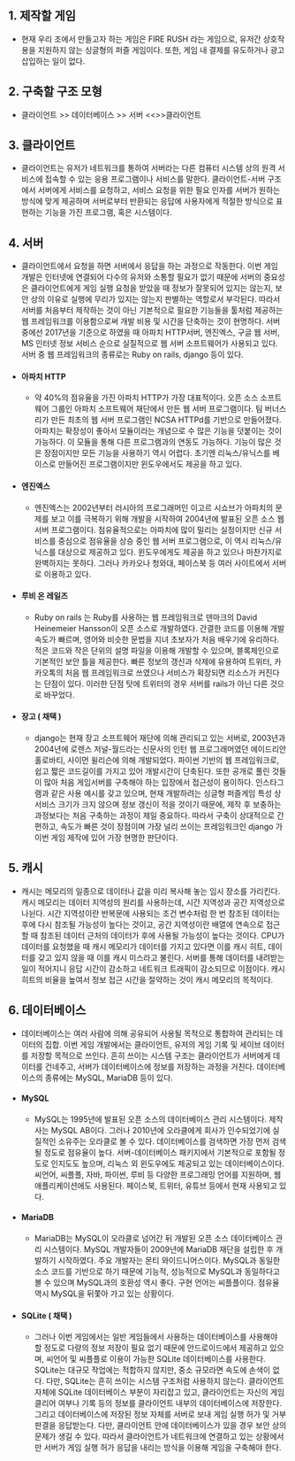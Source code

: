  ## 1. 제작할 게임
 * 현재 우리 조에서 만들고자 하는 게임은 FIRE RUSH 라는 게임으로, 유저간 상호작용을 지원하지 않는 싱글형의 퍼즐 게임이다. 또한, 게임 내 결제를 유도하거나 광고 삽입하는 일이 없다. 
 
 ## 2. 구축할 구조 모형
 * 클라이언트 >> 데이터베이스 >> 서버 <<>>클라이언트
 
 ## 3. 클라이언트
 * 클라이언트는 유저가 네트워크를 통하여 서버라는 다른 컴퓨터 시스템 상의 원격 서비스에 접속할 수 있는 응용 프로그램이나 서비스를 말한다. 클라이언트-서버 구조에서 서버에게 서비스를 요청하고, 서비스 요청을 위한 필요 인자를 서버가 원하는 방식에 맞게 제공하며 서버로부터 반환되는 응답에 사용자에게 적절한 방식으로 표현하는 기능을 가진 프로그램, 혹은 시스템이다. 
 
 
 ## 4. 서버
 * 클라이언트에서 요청을 하면 서버에서 응답을 하는 과정으로 작동한다. 이번 게임 개발은 인터넷에 연결되어 다수의 유저와 소통할 필요가 없기 때문에 서버의 중요성은 클라이언트에게 게임 실행 요청을 받았을 때 정보가 잘못되어 있지는 않는지, 보안 상의 이유로 실행에 무리가 있지는 않는지 판별하는 역할로서 부각된다. 따라서 서버를 처음부터 제작하는 것이 아닌 기본적으로 필요한 기능들을 툴처럼 제공하는 웹 프레임워크를 이용함으로써 개발 비용 및 시간을 단축하는 것이 현명하다. 서버 중에선 2017년을 기준으로 하였을 때 아파치 HTTP서버, 엔진엑스, 구글 웹 서버, MS 인터넷 정보 서비스 순으로 실질적으로 웹 서버 소프트웨어가 사용되고 있다. 서버 중 웹 프레임워크의 종류로는 Ruby on rails, django 등이 있다.  
 * #### 아파치 HTTP
    * 약 40%의 점유율을 가진 아파치 HTTP가 가장 대표적이다. 오픈 소스 소프트웨어 그룹인 아파치 소프트웨어 재단에서 만든 웹 서버 프로그램이다. 팀 버너스 리가 만든 최초의 웹 서버 프로그램인 NCSA HTTPd를 기반으로 만들어졌다. 아파치는 확장성이 좋아서 모듈이라는 개념으로 수 많은 기능을 덧붙이는 것이 가능하다. 이 모듈을 통해 다른 프로그램과의 연동도 가능하다. 기능이 많은 것은 장점이지만 모든 기능을 사용하기 역시 어렵다. 초기엔 리눅스/유닉스를 베이스로 만들어진 프로그램이지만 윈도우에서도 제공을 하고 있다. 
 * #### 엔진엑스
    * 엔진엑스는 2002년부터 러시아의 프로그래머인 이고르 시쇼브가 아파치의 문제를 보고 이를 극복하기 위해 개발을 시작하여 2004년에 발표된 오픈 소스 웹 서버 프로그램이다. 점유율적으로는 아파치에 많이 밀리는 실정이지만 신규 서비스를 중심으로 점유율을 상승 중인 웹 서버 프로그램으로, 이 역시 리눅스/유닉스를 대상으로 제공하고 있다. 윈도우에게도 제공을 하고 있으나 마찬가지로 완벽하지는 못하다. 그러나 카카오나 청와대, 페이스북 등 여러 사이트에서 서버로 이용하고 있다.
 * #### 루비 온 레일즈
    * Ruby on rails 는 Ruby를 사용하는 웹 프레임워크로 덴마크의 David Heinemeier Hansson이 오픈 소스로 개발하였다. 간결한 코드를 이용해 개발 속도가 빠르며, 영어와 비슷한 문법을 지녀 초보자가 처음 배우기에 유리하다. 적은 코드와 작은 단위의 설명 파일을 이용해 개발할 수 있으며, 블록체인으로 기본적인 보안 틀을 제공한다. 빠른 정보의 갱신과 삭제에 유용하여 트위터, 카카오톡의 처음 웹 프레임워크로 쓰였으나 서비스가 확장되면 리소스가 커진다는 단점이 있다. 이러한 단점 탓에 트위터의 경우 서버를 rails가 아닌 다른 것으로 바꾸었다.
 * #### 장고 ( 채택 )
    * django는 현재 장고 소프트웨어 재단에 의해 관리되고 있는 서버로, 2003년과 2004년에 로렌스 저널-월드라는 신문사의 인턴 웹 프로그래머였던 에이드리안 홀로바티, 사이먼 윌리슨에 의해 개발되었다. 파이썬 기반의 웹 프레임워크로, 쉽고 짧은 코드길이를 가지고 있어 개발시간이 단축된다. 또한 공개로 풀린 것들이 많아 처음 게임서버를 구축해야 하는 입장에서 접근성이 용이하다. 인스타그램과 같은 사용 예시를 갖고 있으며, 현재 개발하려는 싱글형 퍼즐게임 특성 상 서비스 크기가 크지 않으며 정보 갱신이 적을 것이기 때문에, 제작 후 보충하는 과정보다는 처음 구축하는 과정이 제일 중요하다. 따라서 구축이 상대적으로 간편하고, 속도가 빠른 것이 장점이며 가장 널리 쓰이는 프레임워크인 django 가 이번 게임 제작에 있어 가장 현명한 판단이다.
 
 ## 5. 캐시
 * 캐시는 메모리의 일종으로 데이터나 값을 미리 복사해 놓는 임시 장소를 가리킨다. 캐시 메모리는 데이터 지역성의 원리를 사용하는데, 시간 지역성과 공간 지역성으로 나뉜다. 시간 지역성이란 반복문에 사용되는 조건 변수처럼 한 번 참조된 데이터는 후에 다시 참조될 가능성이 높다는 것이고, 공간 지역성이란 배열에 연속으로 접근할 때 참조된 데이터 근처의 데이터가 후에 사용될 가능성이 높다는 것이다. CPU가 데이터를 요청했을 때 캐시 메모리가 데이터를 가지고 있다면 이를 캐시 히트, 데이터를 갖고 있지 않을 때 이를 캐시 미스라고 불린다. 서버를 통해 데이터를 내려받는 일이 적어지니 응답 시간이 감소하고 네트워크 트래픽이 감소되므로 이점이다. 캐시 히트의 비율을 높여서 정보 접근 시간을 절약하는 것이 캐시 메모리의 목적이다.
 
 ## 6. 데이터베이스
 * 데이터베이스는 여러 사람에 의해 공유되어 사용될 목적으로 통합하여 관리되는 데이터의 집합. 이번 게임 개발에서는 클라이언트, 유저의 게임 기록 및 세이브 데이터를 저장할 목적으로 쓰인다. 흔히 쓰이는 시스템 구조는 클라이언트가 서버에게 데이터를 건네주고, 서버가 데이터베이스에 정보를 저장하는 과정을 거친다. 데이터베이스의 종류에는 MySQL, MariaDB 등이 있다. 
 * #### MySQL
    * MySQL는 1995년에 발표된 오픈 소스의 데이터베이스 관리 시스템이다. 제작사는 MySQL AB이다. 그러나 2010년에 오라클에게 회사가 인수되었기에 실질적인 소유주는 오라클로 볼 수 있다. 데이터베이스를 검색하면 가장 먼저 검색될 정도로 점유율이 높다. 서버-데이터베이스 패키지에서 기본적으로 포함될 정도로 인지도도 높으며, 리눅스 외 윈도우에도 제공되고 있는 데이터베이스이다. 씨언어, 씨플플, 자바, 파이썬, 루비 등 다양한 프로그래밍 언어를 지원하며, 웹 애플리케이션에도 사용된다. 페이스북, 트위터, 유튜브 등에서 현재 사용되고 있다. 
 * #### MariaDB
    * MariaDB는 MySQL이 오라클로 넘어간 뒤 개발된 오픈 소스 데이터베이스 관리 시스템이다. MySQL 개발자들이 2009년에 MariaDB 재단을 설립한 후 개발하기 시작하였다. 주요 개발자는 몬티 와이드니어스이다. MySQL과 동일한 소스 코드를 기반으로 하기 때문에 기능적, 성능적으로 MySQL과 동일하다고 볼 수 있으며 MySQL과의 호환성 역시 좋다. 구현 언어는 씨플플이다. 점유율 역시 MySQL을 뒤쫓아 가고 있는 상황이다.
 * #### SQLite ( 채택 )
    * 그러나 이번 게임에서는 일반 게임들에서 사용하는 데이터베이스를 사용해야 할 정도로 다량의 정보 저장이 필요 없기 때문에 안드로이드에서 제공하고 있으며, 씨언어 및 씨플플로 이용이 가능한 SQLite 데이터베이스를 사용한다. SQLite는 대규모 작업에는 적합하지 않지만, 중소 규모라면 속도에 손색이 없다. 다만, SQLite는 흔히 쓰이는 시스템 구조처럼 사용하지 않는다. 클라이언트 자체에 SQLite 데이터베이스 부분이 자리잡고 있고, 클라이언트는 자신의 게임 클리어 여부나 기록 등의 정보를 클라이언트 내부의 데이터베이스에 저장한다. 그리고 데이터베이스에 저장된 정보 자체를 서버로 보내 게임 실행 허가 및 거부 판결을 응답받는다. 다만, 클라이언트 안에 데이터베이스가 있을 경우 보안 상의 문제가 생길 수 있다. 따라서 클라이언트가 네트워크에 연결하고 있는 상황에서만 서버가 게임 실행 허가 응답을 내리는 방식을 이용해 게임을 구축해야 한다.
